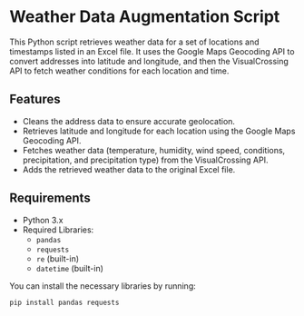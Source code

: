 # Weather Data Augmentation Script

This Python script retrieves weather data for a set of locations and timestamps listed in an Excel file. It uses the Google Maps Geocoding API to convert addresses into latitude and longitude, and then the VisualCrossing API to fetch weather conditions for each location and time.

## Features

- Cleans the address data to ensure accurate geolocation.
- Retrieves latitude and longitude for each location using the Google Maps Geocoding API.
- Fetches weather data (temperature, humidity, wind speed, conditions, precipitation, and precipitation type) from the VisualCrossing API.
- Adds the retrieved weather data to the original Excel file.

## Requirements

- Python 3.x
- Required Libraries:
  - `pandas`
  - `requests`
  - `re` (built-in)
  - `datetime` (built-in)

You can install the necessary libraries by running:

```bash
pip install pandas requests
